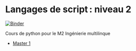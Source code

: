 Langages de script : niveau 2
=============================
[![Binder](https://mybinder.org/badge.svg)](https://mybinder.org/v2/gh/loicgrobol/python-im2/master)

Cours de python pour le M2 Ingénierie multilinque

* [Master 1](https://clement-plancq.github.io/python-im)

